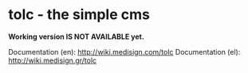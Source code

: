 tolc - the simple cms
=====================

**Working version IS NOT AVAILABLE yet.**

Documentation (en): http://wiki.medisign.com/tolc
Documentation (el): http://wiki.medisign.gr/tolc